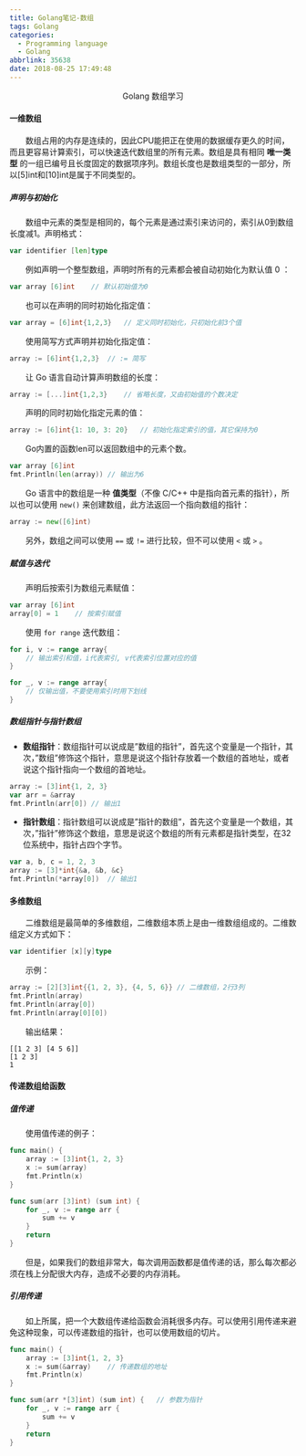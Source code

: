 ```yaml
---
title: Golang笔记-数组
tags: Golang
categories:
  - Programming language
  - Golang
abbrlink: 35638
date: 2018-08-25 17:49:48
---
```


<center>Golang 数组学习</center>

<!--more-->

#### 一维数组

　　数组占用的内存是连续的，因此CPU能把正在使用的数据缓存更久的时间，而且更容易计算索引，可以快速迭代数组里的所有元素。数组是具有相同 **唯一类型** 的一组已编号且长度固定的数据项序列。数组长度也是数组类型的一部分，所以[5]int和[10]int是属于不同类型的。

##### 声明与初始化

　　数组中元素的类型是相同的，每个元素是通过索引来访问的，索引从0到数组长度减1。声明格式：

```gO
var identifier [len]type
```

　　例如声明一个整型数组，声明时所有的元素都会被自动初始化为默认值 0 ：

```gO
var array [6]int	// 默认初始值为0
```

　　也可以在声明的同时初始化指定值：

```go
var array = [6]int{1,2,3}	// 定义同时初始化，只初始化前3个值
```

　　使用简写方式声明并初始化指定值：

```go
array := [6]int{1,2,3}	// := 简写
```

　　让 Go 语言自动计算声明数组的长度：

```go
array := [...]int{1,2,3}	// 省略长度，又由初始值的个数决定
```

　　声明的同时初始化指定元素的值：

```go
array := [6]int{1: 10, 3: 20}	// 初始化指定索引的值，其它保持为0
```

　　Go内置的函数len可以返回数组中的元素个数。 

```go
var array [6]int
fmt.Println(len(array))	// 输出为6
```

　　Go 语言中的数组是一种 **值类型**（不像 C/C++ 中是指向首元素的指针），所以也可以使用 `new()` 来创建数组，此方法返回一个指向数组的指针：

```go
array := new([6]int)
```

　　另外，数组之间可以使用 `==` 或 `!=` 进行比较，但不可以使用 `<` 或 `>` 。 

##### 赋值与迭代

　　声明后按索引为数组元素赋值：

```go
var array [6]int
array[0] = 1	// 按索引赋值
```

　　使用 `for range` 迭代数组：

```go
for i, v := range array{	
    // 输出索引和值，i代表索引, v代表索引位置对应的值
}

for _, v := range array{
    // 仅输出值，不要使用索引时用下划线
}
```

##### 数组指针与指针数组

- **数组指针**：数组指针可以说成是”数组的指针”，首先这个变量是一个指针，其次，”数组”修饰这个指针，意思是说这个指针存放着一个数组的首地址，或者说这个指针指向一个数组的首地址。 

```go
array := [3]int{1, 2, 3}
var arr = &array
fmt.Println(arr[0])	// 输出1
```

- **指针数组**：指针数组可以说成是”指针的数组”，首先这个变量是一个数组，其次，”指针”修饰这个数组，意思是说这个数组的所有元素都是指针类型，在32位系统中，指针占四个字节。 

```go
var a, b, c = 1, 2, 3
array := [3]*int{&a, &b, &c}
fmt.Println(*array[0])	// 输出1
```

#### 多维数组

　　二维数组是最简单的多维数组，二维数组本质上是由一维数组组成的。二维数组定义方式如下：

```go
var identifier [x][y]type
```

　　示例：

```go
array := [2][3]int{{1, 2, 3}, {4, 5, 6}} // 二维数组，2行3列
fmt.Println(array)
fmt.Println(array[0])
fmt.Println(array[0][0])
```

　　输出结果：

```
[[1 2 3] [4 5 6]]
[1 2 3]
1
```

#### 传递数组给函数

##### 值传递

　　使用值传递的例子：

```go
func main() {
	array := [3]int{1, 2, 3}
	x := sum(array)
	fmt.Println(x)
}

func sum(arr [3]int) (sum int) {
	for _, v := range arr {
		sum += v
	}
	return
}
```

　　但是，如果我们的数组非常大，每次调用函数都是值传递的话，那么每次都必须在栈上分配很大内存，造成不必要的内存消耗。

##### 引用传递

　　如上所属，把一个大数组传递给函数会消耗很多内存。可以使用引用传递来避免这种现象，可以传递数组的指针，也可以使用数组的切片。

```go
func main() {
	array := [3]int{1, 2, 3}
	x := sum(&array)	// 传递数组的地址
	fmt.Println(x)
}

func sum(arr *[3]int) (sum int) {	// 参数为指针
	for _, v := range arr {
		sum += v
	}
	return
}
```